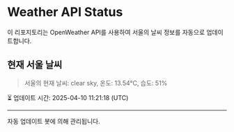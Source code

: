 
# Weather API Status

이 리포지토리는 OpenWeather API를 사용하여 서울의 날씨 정보를 자동으로 업데이트합니다.

## 현재 서울 날씨
> 서울의 현재 날씨: clear sky, 온도: 13.54°C, 습도: 51%

⏳ 업데이트 시간: 2025-04-10 11:21:18 (UTC)

---
자동 업데이트 봇에 의해 관리됩니다.

